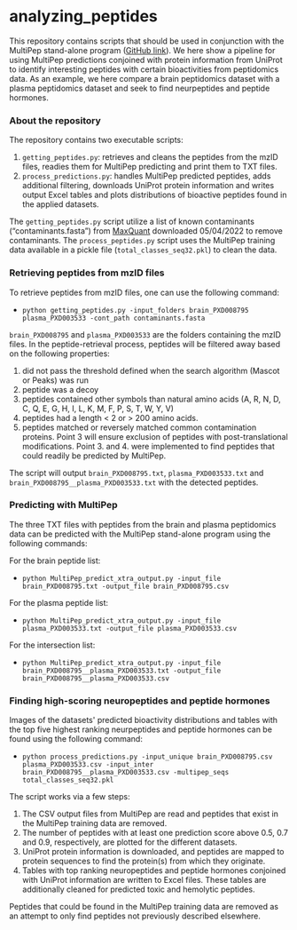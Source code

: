 # analyzing_peptides

This repository contains scripts that should be used in conjunction with the MultiPep stand-alone program ([GitHub link](https://github.com/scheelelab/MultiPep)).
We here show a pipeline for using MultiPep predictions conjoined with protein information from UniProt to identify interesting peptides with certain bioactivities from peptidomics data. As an example, we here compare a brain peptidomics dataset with a plasma peptidomics dataset and seek to find neurpeptides and peptide hormones. 

### About the repository
The repository contains two executable scripts:
1.	`getting_peptides.py`: retrieves and cleans the peptides from the mzID files, readies them for MultiPep predicting and print them to TXT files.
2.	`process_predictions.py`: handles MultiPep predicted peptides, adds additional filtering, downloads UniProt protein information and writes output Excel tables and plots distributions of bioactive peptides found in the applied datasets.

The `getting_peptides.py` script utilize a list of known contaminants (“contaminants.fasta”) from [MaxQuant](http://www.coxdocs.org/doku.php?id=maxquant:start_downloads.htm) downloaded 05/04/2022 to remove contaminants. The `process_peptides.py` script uses the MultiPep training data available in a pickle file (`total_classes_seq32.pkl`) to clean the data.

### Retrieving peptides from mzID files
To retrieve peptides from mzID files, one can use the following command:
- `python getting_peptides.py -input_folders brain_PXD008795 plasma_PXD003533 -cont_path contaminants.fasta`

`brain_PXD008795` and `plasma_PXD003533` are the folders containing the mzID files.
In the peptide-retrieval process, peptides will be filtered away based on the following properties:
1.	did not pass the threshold defined when the search algorithm (Mascot or Peaks) was run
2.	peptide was a decoy
3.	peptides contained other symbols than natural amino acids (A, R, N, D, C, Q, E, G, H, I, L, K, M, F, P, S, T, W, Y, V) 
4.	peptides had a length < 2 or > 200 amino acids.
5.	peptides matched or reversely matched common contamination proteins.
Point 3 will ensure exclusion of peptides with post-translational modifications. Point 3. and 4. were implemented to find peptides that could readily be predicted by MultiPep. 

The script will output `brain_PXD008795.txt`, `plasma_PXD003533.txt` and `brain_PXD008795__plasma_PXD003533.txt` with the detected peptides.

### Predicting with MultiPep
The three TXT files with peptides from the brain and plasma peptidomics data can be predicted with the MultiPep stand-alone program using the following commands:

For the brain peptide list:
-	`python MultiPep_predict_xtra_output.py -input_file brain_PXD008795.txt -output_file brain_PXD008795.csv`

For the plasma peptide list:
-	`python MultiPep_predict_xtra_output.py -input_file plasma_PXD003533.txt -output_file plasma_PXD003533.csv`

For the intersection list:
-	`python MultiPep_predict_xtra_output.py -input_file brain_PXD008795__plasma_PXD003533.txt -output_file brain_PXD008795__plasma_PXD003533.csv`

### Finding high-scoring neuropeptides and peptide hormones
Images of the datasets' predicted bioactivity distributions and tables with the top five highest ranking neurpeptides and peptide hormones can be found using the following command:

-	`python process_predictions.py -input_unique brain_PXD008795.csv plasma_PXD003533.csv -input_inter brain_PXD008795__plasma_PXD003533.csv -multipep_seqs total_classes_seq32.pkl`

The script works via a few steps:
1.	The CSV output files from MultiPep are read and peptides that exist in the MultiPep training data are removed.
2.	The number of peptides with at least one prediction score above 0.5, 0.7 and 0.9, respectively, are plotted for the different datasets.
3.	UniProt protein information is downloaded, and peptides are mapped to protein sequences to find the protein(s) from which they originate.
4.	Tables with top ranking neuropeptides and peptide hormones conjoined with UniProt information are written to Excel files. These tables are additionally cleaned for predicted toxic and hemolytic peptides. 

Peptides that could be found in the MultiPep training data are removed as an attempt to only find peptides not previously described elsewhere. 
